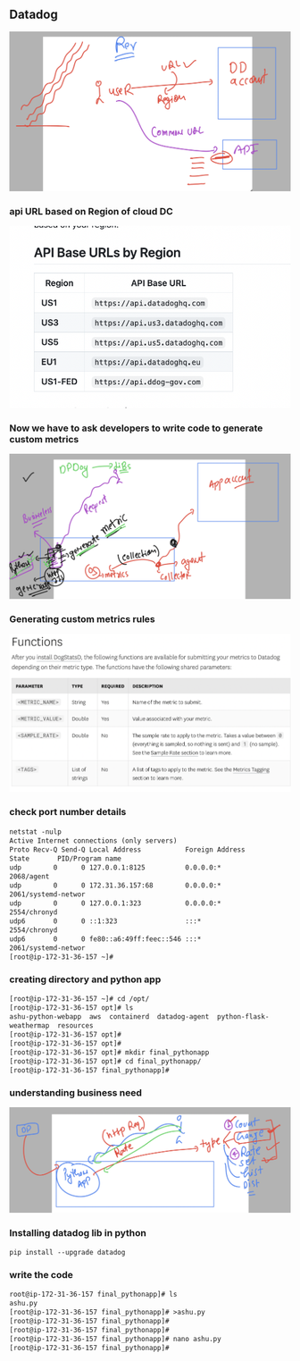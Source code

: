 ## Datadog 

<img src="apiurls.png">

### api URL based on Region of cloud DC 

<img src="url1.png">

### Now we have to ask developers to write code to generate custom metrics 

<img src="met.png">

### Generating custom metrics rules 

<img src="rule1.png">

### check port number details 

```
netstat -nulp
Active Internet connections (only servers)
Proto Recv-Q Send-Q Local Address           Foreign Address         State       PID/Program name    
udp        0      0 127.0.0.1:8125          0.0.0.0:*                           2068/agent          
udp        0      0 172.31.36.157:68        0.0.0.0:*                           2061/systemd-networ 
udp        0      0 127.0.0.1:323           0.0.0.0:*                           2554/chronyd        
udp6       0      0 ::1:323                 :::*                                2554/chronyd        
udp6       0      0 fe80::a6:49ff:feec::546 :::*                                2061/systemd-networ 
[root@ip-172-31-36-157 ~]# 

```

### creating directory and python app

```
[root@ip-172-31-36-157 ~]# cd /opt/
[root@ip-172-31-36-157 opt]# ls
ashu-python-webapp  aws  containerd  datadog-agent  python-flask-weathermap  resources
[root@ip-172-31-36-157 opt]# 
[root@ip-172-31-36-157 opt]# 
[root@ip-172-31-36-157 opt]# mkdir final_pythonapp
[root@ip-172-31-36-157 opt]# cd final_pythonapp/
[root@ip-172-31-36-157 final_pythonapp]# 

```

### understanding business need 

<img src="bsd.png">

### Installing datadog lib in python 

```
pip install --upgrade datadog 

```
### write the code

```
root@ip-172-31-36-157 final_pythonapp]# ls
ashu.py
[root@ip-172-31-36-157 final_pythonapp]# >ashu.py 
[root@ip-172-31-36-157 final_pythonapp]# 
[root@ip-172-31-36-157 final_pythonapp]# 
[root@ip-172-31-36-157 final_pythonapp]# nano ashu.py 
[root@ip-172-31-36-157 final_pythonapp]# 

```
